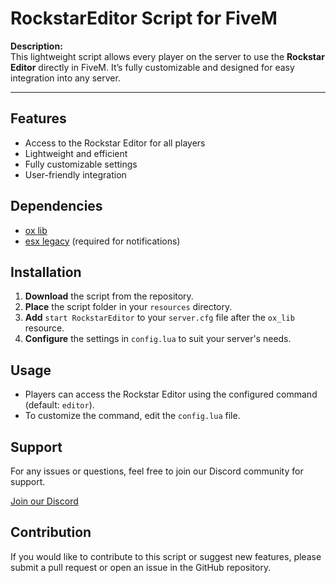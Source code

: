 # RockstarEditor Script for FiveM

**Description:**  
This lightweight script allows every player on the server to use the **Rockstar Editor** directly in FiveM. It’s fully customizable and designed for easy integration into any server.

---

## Features
- Access to the Rockstar Editor for all players
- Lightweight and efficient
- Fully customizable settings
- User-friendly integration

## Dependencies
- [ox lib](https://github.com/overextended/ox_lib)
- [esx legacy](https://github.com/esx-framework/esx_core) (required for notifications)

## Installation
1. **Download** the script from the repository.
2. **Place** the script folder in your `resources` directory.
3. **Add** `start RockstarEditor` to your `server.cfg` file after the `ox_lib` resource.
4. **Configure** the settings in `config.lua` to suit your server's needs.

## Usage
- Players can access the Rockstar Editor using the configured command (default: `editor`).
- To customize the command, edit the `config.lua` file.

## Support
For any issues or questions, feel free to join our Discord community for support.

[Join our Discord](https://dsc.gg/bytedevs)

## Contribution
If you would like to contribute to this script or suggest new features, please submit a pull request or open an issue in the GitHub repository.


